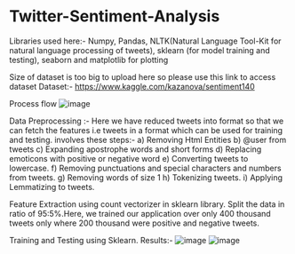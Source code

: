 # Twitter-Sentiment-Analysis

Libraries used here:- Numpy, Pandas, NLTK(Natural Language Tool-Kit for natural language processing of tweets), sklearn (for model training and testing), seaborn and matplotlib for plotting 

Size of dataset is too big to upload here so please use this link to access dataset
Dataset:- https://www.kaggle.com/kazanova/sentiment140

Process flow
![image](https://user-images.githubusercontent.com/84174934/154078351-60abe3be-f8e1-436f-bc71-99456fccd78c.png)


Data Preprocessing :- Here we have reduced tweets into format so that we can fetch the features i.e tweets in a format which can be used for training and testing.
involves these steps:-
a) Removing Html Entities
b) @user from tweets
c) Expanding apostrophe words and short forms
d) Replacing emoticons with positive or negative word
e) Converting tweets to lowercase.
f) Removing punctuations and special characters and numbers from tweets.
g) Removing words of size 1
h) Tokenizing tweets.
i) Applying Lemmatizing to tweets.

Feature Extraction using count vectorizer in sklearn library.
Split the data in ratio of 95:5%.Here, we trained our application over only 400 thousand tweets only where 200 thousand were positive and negative tweets.

Training and Testing using Sklearn.
Results:- 
![image](https://user-images.githubusercontent.com/84174934/154079646-87eb975b-db28-48f9-8b8b-8147938d5e83.png)
![image](https://user-images.githubusercontent.com/84174934/154079685-d3536670-aaa4-42dd-af91-a8d1403db3fa.png)
